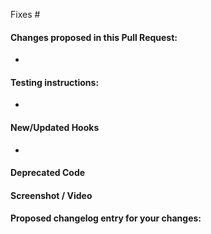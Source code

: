 Fixes #

#### Changes proposed in this Pull Request:

*

#### Testing instructions:

*

<!-- Add the following only if there are new/updated actions or filters. Please provide a brief
description of what they do and any arguments they may take. Be sure to also add the "Hooks" label to this PR. -->
#### New/Updated Hooks

*

<!-- Add the following only if there is any code that is being deprecated. Please list the replacement
function or hook that should be called instead, if applicable. Be sure to also add the "Deprecation" label to this PR. -->
#### Deprecated Code

<!--
Helpful tips for screenshots:
https://en.support.wordpress.com/make-a-screenshot/
-->
#### Screenshot / Video



<!-- Add the following only if this is meant to be in the changelog -->
#### Proposed changelog entry for your changes:
